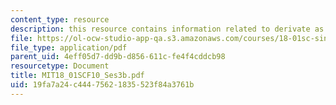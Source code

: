 ```yaml
---
content_type: resource
description: this resource contains information related to derivate as a rate of change.
file: https://ol-ocw-studio-app-qa.s3.amazonaws.com/courses/18-01sc-single-variable-calculus-fall-2010/19fa7a24c44475621835523f84a3761b_MIT18_01SCF10_Ses3b.pdf
file_type: application/pdf
parent_uid: 4eff05d7-dd9b-d856-611c-fe4f4cddcb98
resourcetype: Document
title: MIT18_01SCF10_Ses3b.pdf
uid: 19fa7a24-c444-7562-1835-523f84a3761b
---
```


